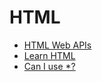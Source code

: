 # HTML

* [HTML Web APIs](https://developer.mozilla.org/en-US/docs/Web/API)
* [Learn HTML](https://www.codecademy.com/learn/web)
* [Can I use *?](http://caniuse.com/)
